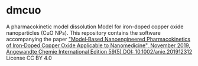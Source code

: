# dmcuo
A pharmacokinetic model dissolution Model for iron-doped copper oxide nanoparticles (CuO NPs). This repository contains the software accompanying the paper ["Model‐Based Nanoengineered Pharmacokinetics of Iron‐Doped Copper Oxide Applicable to Nanomedicine", November 2019, Angewandte Chemie International Edition 59(5) DOI: 10.1002/anie.201912312](https://onlinelibrary.wiley.com/doi/full/10.1002/anie.201912312)
License CC BY 4.0

